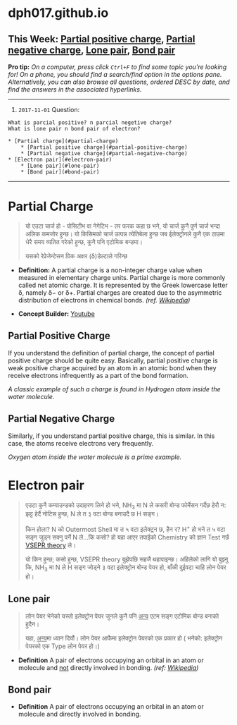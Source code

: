 # dph017.github.io

## This Week: [Partial positive charge](#partial-positive-charge), [Partial negative charge](#partial-negative-charge), [Lone pair](#lone-pair), [Bond pair](#bond-pair)

__Pro tip:__ _On a computer, press click `Ctrl+F` to find some topic you're looking for! On a phone, you should find a search/find option in the options pane. Alternatively, you can also browse all questions, ordered DESC by date, and find the answers in the associated hyperlinks._

---

1. `2017-11-01`
Question:
```
What is parcial positive? n parcial negetive charge?
What is lone pair n bond pair of electron?
```

    * [Partial charge](#partial-charge)
        * [Partial positive charge](#partial-positive-charge)
        * [Partial negative charge](#partial-negative-charge)
    * [Electron pair](#electron-pair)
        * [Lone pair](#lone-pair)
        * [Bond pair](#bond-pair)

---

# Partial Charge
> यो एउटा चार्ज हो - पोसिटीभ वा नेगेटिभ - तर फरक कहा छ भने, यो चार्ज कुनै पुर्ण चार्ज भन्दा अलिक कमजोर हुन्छ। यो किसिमको चार्ज उत्पन्न त्येतिबेला हुन्छ जब ईलेक्ट्रोनले कुनै एक ठाउमा धेरै समय व्यतित गरेको हुन्छ, कुनै पनि एटोमिक बन्डमा।
>
> यसको रेप्रेजेन्टेसन ग्रिक अक्षर (δ)डेल्टाले गरिन्छ​

* __Definition:__
A partial charge is a non-integer charge value when measured in elementary charge units. Partial charge is more commonly called net atomic charge. It is represented by the Greek lowercase letter δ, namely δ− or δ+. Partial charges are created due to the asymmetric distribution of electrons in chemical bonds.
_(ref. [Wikipedia](https://en.wikipedia.org/wiki/Partial_charge))_

* __Concept Builder:__ [Youtube](https://www.youtube.com/embed/yi6w6yYRr-c?start=175&end=221&rel=0)

## Partial Positive Charge
If you understand the definition of partial charge, the concept of partial positive charge should be quite easy. Basically, partial positive charge is weak positive charge acquired by an atom in an atomic bond when they receive electrons infrequently as a part of the bond formation.

_A classic example of such a charge is found in Hydrogen atom inside the water molecule._ 

## Partial Negative Charge
Similarly, if you understand partial positive charge, this is similar. In this case, the atoms receive electrons very frequently.

_Oxygen atom inside the water molecule is a prime example._ 


# Electron pair
> एउटा कुनै कम्पाउन्डको उदाहरण लिने हो भने, NH<sub>3</sub> मा N ले कसरी बोन्ड फोर्मेसन गर्दैछ हेरौ न​: झट्ट हेर्दै नोटिस हुन्छ​, N ले त ३ वटा बोन्ड बनाउदै छ​ H सङ्ग​।
>
>किन होला? N को Outermost Shell मा त​ ५ वटा इलेक्ट्र्न छ​, हैन र​? H<sup>+</sup> हो भने त ५ वटा सङ्ग जुड्न सक्नु पर्ने N ले...कि कसो? हो यहा आएर तपाईको Chemistry को ज्ञान Test गर्छ [VSEPR theory](https://en.wikipedia.org/wiki/VSEPR_theory) ले।
>
>यो किन हुन्छ; कसो हुन्छ​, VSEPR theory बुझेपछि सहजै थहापाइन्छ​। अहिलेको लागि यो बुझ्नु कि, NH<sub>3</sub> मा N ले H सङ्ग जोड्ने ३ वटा इलेक्ट्रोन बोन्ड पेयर हो, बाँकी दुईवटा चाहि लोन पेयर हो।

## Lone pair
>लोन पेयर भेनेको यस्तो इलेक्ट्रोन पेयर जुनले कुनै पनि <u>अन्य</u> एटम सङ्ग एटोमिक बोन्ड बनाको हुदैन।
>
> यहा, <u>अन्य</u>मा ध्यान दियौं। लोन पेयर आफैमा इलेक्ट्रोन पेयरको एक प्रकार हो ( भनेको: इलेक्ट्रोन पेयरको  एक Type लोन पेयर हो।)

* __Definition__
A pair of electrons occupying an orbital in an atom or molecule and <u>not</u> directly involved in bonding.
_(ref: [Wikipedia](https://www.google.com.np/url?sa=t&rct=j&q=&esrc=s&source=web&cd=2&cad=rja&uact=8&ved=0ahUKEwjGtZ6Z3J3XAhVBVbwKHYq4AqMQFgg0MAE&url=https%3A%2F%2Fen.wikipedia.org%2Fwiki%2FLone_pair&usg=AOvVaw2uuExhu7JFTUSMytHymU-e))_

## Bond pair
* __Definition__
A pair of electrons occupying an orbital in an atom or molecule and directly involved in bonding.

